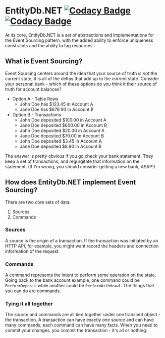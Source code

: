 # EntityDb.NET [![Codacy Badge](https://app.codacy.com/project/badge/Coverage/d9c2b2e4e1ba42918ffeb2377d35bfab)](https://www.codacy.com/gh/entitydb-io/EntityDb.NET/dashboard?utm_source=github.com&utm_medium=referral&utm_content=entitydb-io/EntityDb.NET&utm_campaign=Badge_Coverage) [![Codacy Badge](https://app.codacy.com/project/badge/Grade/d9c2b2e4e1ba42918ffeb2377d35bfab)](https://www.codacy.com/gh/entitydb-io/EntityDb.NET/dashboard?utm_source=github.com&amp;utm_medium=referral&amp;utm_content=entitydb-io/EntityDb.NET&amp;utm_campaign=Badge_Grade)

At its core, EntityDb.NET is a set of abstractions and implementations for the Event Sourcing pattern, with the added
ability to enforce uniqueness constraints and the ability to tag resources.

## What is Event Sourcing?

Event Sourcing centers around the idea that your source of truth is _not_ the current state, it is all of the deltas
that add up to the current state. Consider your personal bank - which of these options do you think it their source of
truth for account balances?

- Option A - Table Rows
    - John Doe has $123.45 in Account A
    - Jane Doe has $678.90 in Account B
- Option B - Transactions
    - John Doe deposited $100.00 in Account A
    - Jane Doe deposited $600.00 in Account B
    - John Doe deposited $20.00 in Account A
    - Jane Doe deposited $70.00 in Account B
    - John Doe deposited $3.45 in Account A
    - Jane Doe deposited $8.90 in Account B

The answer is pretty obvious if you go check your bank statement. They keep a set of transactions, and regurgitate that
information on the statement. (If I'm wrong, you should consider getting a new bank, ASAP!)

## How does EntityDb.NET implement Event Sourcing?

There are two core sets of data:

1. Sources
2. Commands

### Sources

A source is the origin of a transaction. If the transaction was initiated by an HTTP API, for example, you might want
record the headers and connection information of the request.

### Commands

A command represents the intent to perform some operation on the state. Going back to the bank account example, one
command could be `PerformDeposit` while another could be `PerformWithdrawl`. The things that you can do are commands.

### Tying it all together

The source and commands are all tied together under one transient object - the transaction. A transaction can
have exactly one source and can have many commands; each command can have many facts. When you need to commit your
changes, you commit the transaction - it's all or nothing.
